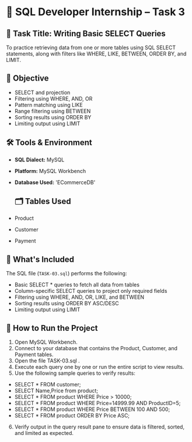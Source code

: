 # 🧾 SQL Developer Internship – Task 3

## 📌 Task Title: Writing Basic SELECT Queries
To practice retrieving data from one or more tables using SQL SELECT statements, along with filters like WHERE, LIKE, BETWEEN, ORDER BY, and LIMIT.

## 🧠 Objective
- SELECT and projection
- Filtering using WHERE, AND, OR
- Pattern matching using LIKE
- Range filtering using BETWEEN
- Sorting results using ORDER BY
- Limiting output using LIMIT

## 🛠️ Tools & Environment

- **SQL Dialect:** MySQL  
- **Platform:** MySQL Workbench  
- **Database Used:** 'ECommerceDB'

  ## 🗂️ Tables Used
- Product
- Customer
- Payment

## 📂 What's Included
The SQL file (`TASK-03.sql`) performs the following:

- Basic SELECT * queries to fetch all data from tables
- Column-specific SELECT queries to project only required fields
- Filtering using WHERE, AND, OR, LIKE, and BETWEEN
- Sorting results using ORDER BY ASC/DESC
- Limiting output using LIMIT

## 🧪 How to Run the Project
1. Open MySQL Workbench.
2. Connect to your database that contains the Product, Customer, and Payment tables.
3. Open the file TASK-03.sql .
4. Execute each query one by one or run the entire script to view results.
5. Use the following sample queries to verify results:
- SELECT * FROM customer;
- SELECT Name,Price from product;
- SELECT * FROM product WHERE Price > 10000;
- SELECT * FROM product WHERE Price=14999.99 AND ProductID=5;
- SELECT * FROM product WHERE Price BETWEEN 100 AND 500;
- SELECT * FROM product ORDER BY Price ASC;
6. Verify output in the query result pane to ensure data is filtered, sorted, and limited as expected.
